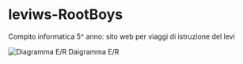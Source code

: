 # leviws-RootBoys
Compito informatica 5^ anno: sito web per viaggi di istruzione del levi

![Diagramma E/R](https://i.imgur.com/yjL1hgU.png)
Daigramma E/R 
